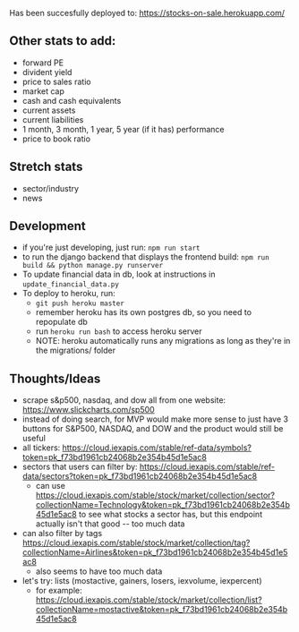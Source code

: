 Has been succesfully deployed to: https://stocks-on-sale.herokuapp.com/

## Other stats to add:
 - forward PE
 - divident yield
 - price to sales ratio
 - market cap
 - cash and cash equivalents
 - current assets
 - current liabilities
 - 1 month, 3 month, 1 year, 5 year (if it has) performance
 - price to book ratio

## Stretch stats
 - sector/industry
 - news
 
## Development
 - if you're just developing, just run: `npm run start`
 - to run the django backend that displays the frontend build: `npm run build && python manage.py runserver`
 - To update financial data in db, look at instructions in `update_financial_data.py`
 - To deploy to heroku, run: 
    - `git push heroku master`
    - remember heroku has its own postgres db, so you need to repopulate db
    - run `heroku run bash` to access heroku server
    - NOTE: heroku automatically runs any migrations as long as they're in the migrations/ folder
    
## Thoughts/Ideas
 - scrape s&p500, nasdaq, and dow all from one website: https://www.slickcharts.com/sp500
 - instead of doing search, for MVP would make more sense to just have 3 buttons for S&P500, NASDAQ, and DOW and the product would still be useful
 - all tickers: https://cloud.iexapis.com/stable/ref-data/symbols?token=pk_f73bd1961cb24068b2e354b45d1e5ac8
 - sectors that users can filter by: https://cloud.iexapis.com/stable/ref-data/sectors?token=pk_f73bd1961cb24068b2e354b45d1e5ac8
   - can use https://cloud.iexapis.com/stable/stock/market/collection/sector?collectionName=Technology&token=pk_f73bd1961cb24068b2e354b45d1e5ac8
     to see what stocks a sector has, but this endpoint actually isn't that good -- too much data
 - can also filter by tags https://cloud.iexapis.com/stable/stock/market/collection/tag?collectionName=Airlines&token=pk_f73bd1961cb24068b2e354b45d1e5ac8
   - also seems to have too much data
 - let's try: lists (mostactive, gainers, losers, iexvolume, iexpercent)
   - for example: https://cloud.iexapis.com/stable/stock/market/collection/list?collectionName=mostactive&token=pk_f73bd1961cb24068b2e354b45d1e5ac8
